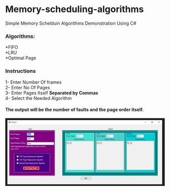 # Memory-scheduling-algorithms
Simple Memory Schelduin Algorithms Demonstration Using C#
### Algorithms:
*FIFO <br />
*LRU <br />
*Optimal Page
### Instructions
1- Enter Number Of frames <br />
2- Enter No Of Pages <br />
3- Enter Pages Itself **Separated by Commas** <br />
4- Select the Needed Algorithm <br />
#### The output will be the number of faults and the page order itself.
![](Capture.PNG)
